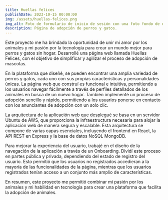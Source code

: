 ```yaml
---
title: Huellas felices
publishDate: 2023-10-15 00:00:00
img: /assets/huellas-felices.png
img_alt: Foto de formulario de inicio de sesión con una foto fondo de un perro en color blanco y negro 
description: Página de adopción de perros y gatos.
---
```


Este proyecto me ha brindado la oportunidad de unir mi amor por los animales y mi pasión por la tecnología para crear un mundo mejor para perros y gatos sin hogar. Desarrollé una página web llamada Huellas Felices, con el objetivo de simplificar y agilizar el proceso de adopción de mascotas.

En la plataforma que diseñé, se pueden encontrar una amplia variedad de perros y gatos, cada uno con sus propias características y personalidades únicas. La página web que construí es funcional e intuitiva, permitiendo a los usuarios navegar fácilmente a través de perfiles detallados de los animales en busca de un nuevo hogar. También implementé un proceso de adopción sencillo y rápido, permitiendo a los usuarios ponerse en contacto con los anunciantes de adopción con un solo clic.

La arquitectura de la aplicación web que desplegué se basa en un servidor Ubuntu de AWS, que proporciona la infraestructura necesaria para alojar la aplicación web de manera segura y escalable. Esta arquitectura se compone de varias capas esenciales, incluyendo el frontend en React, la API REST en Express y la base de datos NoSQL MongoDB.

Para mejorar la experiencia del usuario, trabajé en el diseño de la navegación de la aplicación a través de un Onboarding. Dividí este proceso en partes pública y privada, dependiendo del estado de registro del usuario. Esto permitió que los usuarios no registrados accedieran a la mayoría de las funcionalidades de la página, mientras que los usuarios registrados tenían acceso a un conjunto más amplio de características.

En resumen, este proyecto me permitió combinar mi pasión por los animales y mi habilidad en tecnología para crear una plataforma que facilita la adopción de animales.